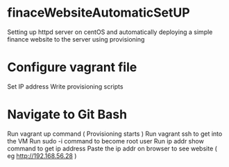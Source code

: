# finaceWebsiteAutomaticSetUP
Setting up httpd server on centOS and automatically deploying a simple finance website to the server using provisioning 

# Configure vagrant file
Set IP address
Write provisioning scripts

# Navigate to Git Bash
Run vagrant up command ( Provisioning starts )
Run vagrant ssh to get into the VM
Run sudo -i command to become root user 
Run ip addr show command to get ip address
Paste the ip addr on browser to see website ( eg http://192.168.56.28 )
